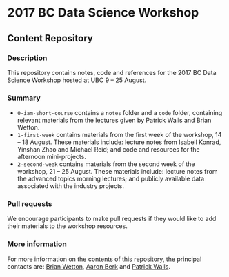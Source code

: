 # 2017 BC Data Science Workshop

## Content Repository

### Description

This repository contains notes, code and references for the 2017 BC Data Science Workshop hosted at UBC 9 &ndash; 25 August.

### Summary

* `0-iam-short-course` contains a `notes` folder and a `code` folder,
  containing relevant materials from the lectures given by Patrick
  Walls and Brian Wetton.
* `1-first-week` contains materials from the first week of the
  workshop, 14 &ndash; 18 August. These materials include: lecture
  notes from Isabell Konrad, Yinshan Zhao and Michael Reid; and code
  and resources for the afternoon mini-projects.
* `2-second-week` contains materials from the second week of the
  workshop, 21 &ndash; 25 August. These materials include: lecture
  notes from the advanced topics morning lectures; and publicly
  available data associated with the industry projects.

### Pull requests

We encourage participants to make pull requests if they would like to
add their materials to the workshop resources.

### More information

For more information on the contents of this repository, the principal contacts are: [Brian Wetton](https://www.math.ubc.ca/~wetton/), [Aaron Berk](http://asberk.ca) and [Patrick Walls](https://www.math.ubc.ca/~pwalls/). 